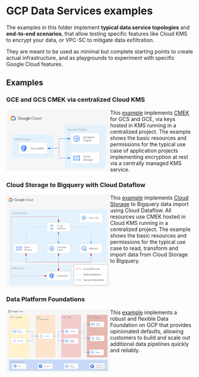 # GCP Data Services examples

The examples in this folder implement **typical data service topologies** and **end-to-end scenarios**, that allow testing specific features like Cloud KMS to encrypt your data, or VPC-SC to mitigate data exfiltration.

They are meant to be used as minimal but complete starting points to create actual infrastructure, and as playgrounds to experiment with specific Google Cloud features.

## Examples

### GCE and GCS CMEK via centralized Cloud KMS

<a href="./cmek-via-centralized-kms/" title="CMEK on Cloud Storage and Compute Engine via centralized Cloud KMS"><img src="./cmek-via-centralized-kms/diagram.png" align="left" width="280px"></a> This [example](./cmek-via-centralized-kms/) implements [CMEK](https://cloud.google.com/kms/docs/cmek) for GCS and GCE, via keys hosted in KMS running in a centralized project. The example shows the basic resources and permissions for the typical use case of application projects implementing encryption at rest via a centrally managed KMS service.
<br clear="left">

### Cloud Storage to Bigquery with Cloud Dataflow
<a href="./gcs-to-bq-with-dataflow/" title="Cloud Storage to Bigquery with Cloud Dataflow"><img src="./gcs-to-bq-with-dataflow/diagram.png" align="left" width="280px"></a> This [example](./gcs-to-bq-with-dataflow/) implements [Cloud Storage](https://cloud.google.com/kms/docs/cmek) to Bigquery data import using Cloud Dataflow.
All resources use CMEK hosted in Cloud KMS running in a centralized project. The example shows the basic resources and permissions for the typical use case to read, transform and import data from Cloud Storage to Bigquery.
<br clear="left">

### Data Platform Foundations

<a href="./data-platform-foundations/" title="Data Platform Foundations"><img src="./data-platform-foundations/02-resources/diagram.png" align="left" width="280px"></a>
This [example](./data-platform-foundations/) implements a robust and flexible Data Foundation on GCP that provides opinionated defaults, allowing customers to build and scale out additional data pipelines quickly and reliably.
<br clear="left">

